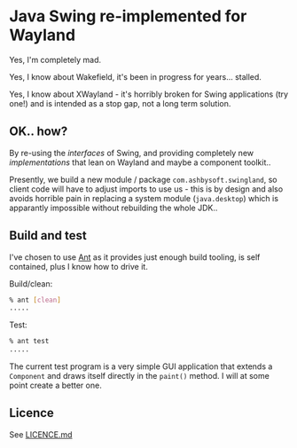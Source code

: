 # Java Swing re-implemented for Wayland

Yes, I'm completely mad.

Yes, I know about Wakefield, it's been in progress for years... stalled.

Yes, I know about XWayland - it's horribly broken for Swing applications (try one!) and is intended as a stop gap, not a long term solution.

## OK.. how?

By re-using the _interfaces_ of Swing, and providing completely new _implementations_ that lean on Wayland and maybe a component toolkit..

Presently, we build a new module / package `com.ashbysoft.swingland`, so client code will have to adjust imports to use us - this is by design
and also avoids horrible pain in replacing a system module (`java.desktop`) which is apparantly impossible without rebuilding the whole JDK..

## Build and test

I've chosen to use [Ant](https://ant.apache.org) as it provides just enough build tooling, is self contained, plus I know how to drive it.

Build/clean:
```bash
% ant [clean]
.....
```

Test:
```bash
% ant test
.....
```

The current test program is a very simple GUI application that extends a `Component` and draws itself directly in the `paint()` method.
I will at some point create a better one.

## Licence

See [LICENCE.md](LICENCE.md)
